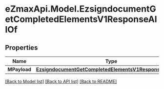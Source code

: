 
# eZmaxApi.Model.EzsigndocumentGetCompletedElementsV1ResponseAllOf

## Properties

Name | Type | Description | Notes
------------ | ------------- | ------------- | -------------
**MPayload** | [**EzsigndocumentGetCompletedElementsV1ResponseMPayload**](EzsigndocumentGetCompletedElementsV1ResponseMPayload.md) |  | 

[[Back to Model list]](../README.md#documentation-for-models)
[[Back to API list]](../README.md#documentation-for-api-endpoints)
[[Back to README]](../README.md)

